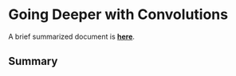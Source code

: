 # Going Deeper with Convolutions

A brief summarized document is [**here**](https://1drv.ms/w/s!AllPqyV9kKUrgUpF-MHcOw6A51u4).

## Summary
